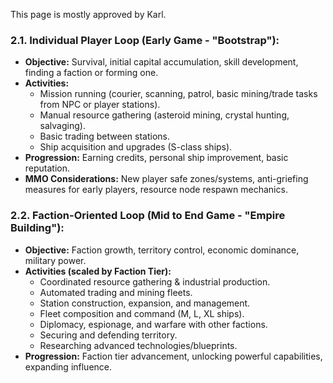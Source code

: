 This page is mostly approved by Karl.
### 2.1. **Individual Player Loop (Early Game - "Bootstrap"):**
*   **Objective:** Survival, initial capital accumulation, skill development, finding a faction or forming one.
*   **Activities:**
    *   Mission running (courier, scanning, patrol, basic mining/trade tasks from NPC or player stations).
    *   Manual resource gathering (asteroid mining, crystal hunting, salvaging).
    *   Basic trading between stations.
    *   Ship acquisition and upgrades (S-class ships).
*   **Progression:** Earning credits, personal ship improvement, basic reputation.
*   **MMO Considerations:** New player safe zones/systems, anti-griefing measures for early players, resource node respawn mechanics.
### 2.2. **Faction-Oriented Loop (Mid to End Game - "Empire Building"):**
*   **Objective:** Faction growth, territory control, economic dominance, military power.
*   **Activities (scaled by Faction Tier):**
    *   Coordinated resource gathering & industrial production.
    *   Automated trading and mining fleets.
    *   Station construction, expansion, and management.
    *   Fleet composition and command (M, L, XL ships).
    *   Diplomacy, espionage, and warfare with other factions.
    *   Securing and defending territory.
    *   Researching advanced technologies/blueprints.
*   **Progression:** Faction tier advancement, unlocking powerful capabilities, expanding influence.